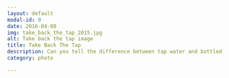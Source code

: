 ```yaml
---
layout: default
modal-id: 9
date: 2016-04-08
img: take_back_the_tap_2015.jpg
alt: Take back the tap image
title: Take Back The Tap
description: Can you tell the difference between tap water and bottled water? Try the challenge to find out!
category: photo

---
```

